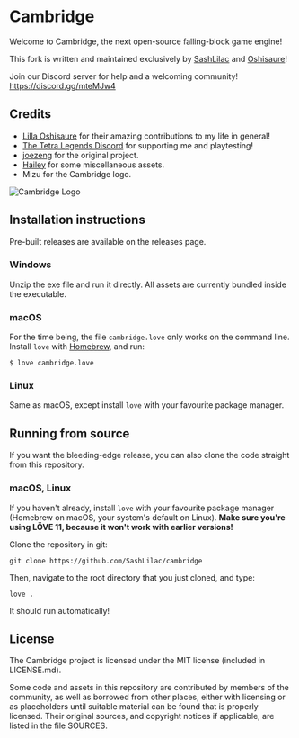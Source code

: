 Cambridge
=========

Welcome to Cambridge, the next open-source falling-block game engine!

This fork is written and maintained exclusively by [SashLilac](https://github.com/SashLilac) and [Oshisaure](https://github.com/oshisaure)!

Join our Discord server for help and a welcoming community! https://discord.gg/mteMJw4

Credits
-------

- [Lilla Oshisaure](https://www.youtube.com/user/LeSpyroshisaure) for their amazing contributions to my life in general!
- [The Tetra Legends Discord](http://discord.com/invite/7hMx5r2) for supporting me and playtesting!
- [joezeng](https://github.com/joezeng) for the original project.
- [Hailey](https://github.com/haileylgbt) for some miscellaneous assets.
- Mizu for the Cambridge logo.

![Cambridge Logo](https://cdn.discordapp.com/attachments/625496179433668635/763363717730664458/Icon_2.png)

Installation instructions
-------------------------

Pre-built releases are available on the releases page.

### Windows

Unzip the exe file and run it directly. All assets are currently bundled inside the executable.

### macOS

For the time being, the file `cambridge.love` only works on the command line. Install `love` with [Homebrew](https://brew.sh), and run:

    $ love cambridge.love

### Linux

Same as macOS, except install `love` with your favourite package manager.


Running from source
-------------------

If you want the bleeding-edge release, you can also clone the code straight from this repository.

### macOS, Linux

If you haven't already, install `love` with your favourite package manager (Homebrew on macOS, your system's default on Linux). **Make sure you're using LÖVE 11, because it won't work with earlier versions!**

Clone the repository in git:

    git clone https://github.com/SashLilac/cambridge

Then, navigate to the root directory that you just cloned, and type:

    love .

It should run automatically!


License
-------

The Cambridge project is licensed under the MIT license (included in LICENSE.md).

Some code and assets in this repository are contributed by members of the
community, as well as borrowed from other places, either with licensing
or as placeholders until suitable material can be found that is properly
licensed. Their original sources, and copyright notices if applicable, are
listed in the file SOURCES.
